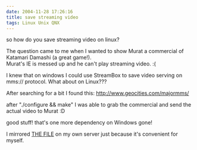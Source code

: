 ```yaml
---
date: 2004-11-28 17:26:16
title: save streaming video
tags: Linux Unix QNX
---
```

so how do you save streaming video on linux?

The question came to me when I wanted to show Murat a commercial of Katamari
Damashi (a great game!).  
Murat's IE is messed up and he can't play streaming video. :(

I knew that on windows I could use StreamBox to save video serving on mms://
protocol. What about on Linux???

After searching for a bit I found this: <http://www.geocities.com/majormms/>

after "./configure && make" I was able to grab the commercial and send the
actual video to Murat :D

good stuff! that's one more dependency on Windows gone!

I mirrored [THE FILE](/files/gentoo/mms_client-0.0.3.tar.gz) on my own server
just because it's convenient for myself.
